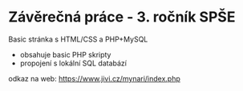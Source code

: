 # Závěrečná práce - 3. ročník SPŠE
Basic stránka s HTML/CSS a PHP+MySQL
- obsahuje basic PHP skripty
- propojení s lokální SQL databází

odkaz na web: https://www.jivi.cz/mynari/index.php
